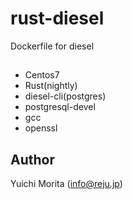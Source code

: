 # rust-diesel

Dockerfile for diesel

##

- Centos7
- Rust(nightly)
- diesel-cli(postgres)
- postgresql-devel
- gcc
- openssl

## Author

Yuichi Morita (info@reju.jp)
